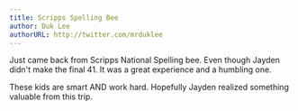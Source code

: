 ```yaml
---
title: Scripps Spelling Bee
author: Duk Lee
authorURL: http://twitter.com/mrduklee
---
```


Just came back from Scripps National Spelling bee. Even though Jayden didn't make the final 41. It was a great experience and a humbling one. 

These kids are smart AND work hard. Hopefully Jayden realized something valuable from this trip.